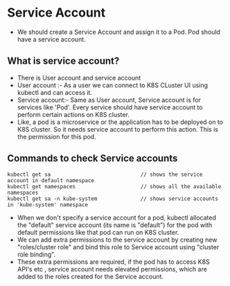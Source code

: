 # Service Account
- We should create a Service Account and assign it to a Pod. Pod should have a service account. 

## What is service account?

- There is User account and service account
- User account :- As a user we can connect to K8S CLuster UI using kubectl and can access it. 
- Service account:-  Same as User account, Service account is for services like 'Pod'. Every service should have service account to perform certain actions on K8S cluster. 
- Like, a pod is a microservice or the application has to be deployed on to K8S cluster. So it needs service account to perform this action. This is the permission for this pod. 

## Commands to check Service accounts
```
kubectl get sa                             // shows the service account in default namespace
kubectl get namespaces                     // shows all the available namespaces
kubectl get sa -n kube-system              // shows service accounts in 'kube-system' namespace
```

- When we don't specify a service account for a pod, kubectl allocated the "default" service account (its name is "default") for the pod with default permissions like that pod can run on K8S cluster.
- We can add extra permissions to the service account by creating new "roles/cluster role" and bind this role to Service account using "cluster role binding".
- These extra permissions are required, if the pod has to access K8S API's etc , service account needs elevated permissions, which are added to the roles created for the Service account. 











